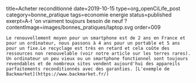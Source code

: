 title=Acheter reconditionné
date=2019-10-15
type=org_openCiLife_post
category=bonne_pratique
tags=economie energie
status=published
exerpt=A-t 'on vraiment toujours besoin de neuf ?
contentImage=images/bonnes_pratiques/laptop.svg
order=009
~~~~~~
Le renouvellement moyen pour un smartphone est de 2 ans en France et pour un ordinateur, nous passons à 4 ans pour un portable et 5 ans pour un fixe.Le recyclage est très en retard et cela coûte des ressources non renouvelable (voir notre article sur les terres rares). Un ordinateur un peu vieux ou un smartphone fonctionnel sont toujours revendables et de nombreux sites vendent aujourd'hui des appareils parfaitements reconditionnés avec des garanties. [L'exemple de Backmarket](https://www.backmarket.fr/)